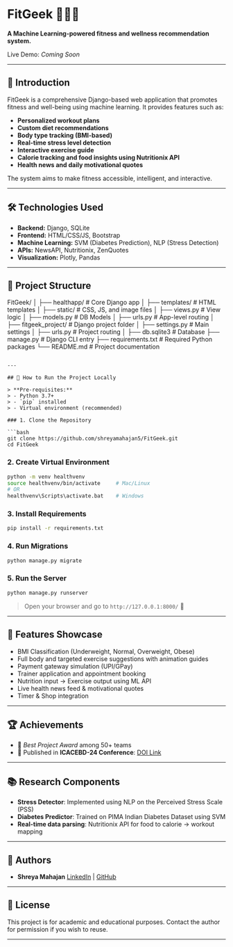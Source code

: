 # FitGeek 🏋️‍♀️💡

**A Machine Learning-powered fitness and wellness recommendation system.**

Live Demo: _Coming Soon_

---

## 📌 Introduction

FitGeek is a comprehensive Django-based web application that promotes fitness and well-being using machine learning. It provides features such as:

- **Personalized workout plans**
- **Custom diet recommendations**
- **Body type tracking (BMI-based)**
- **Real-time stress level detection**
- **Interactive exercise guide**
- **Calorie tracking and food insights using Nutritionix API**
- **Health news and daily motivational quotes**

The system aims to make fitness accessible, intelligent, and interactive.

---

## 🛠️ Technologies Used

- **Backend:** Django, SQLite
- **Frontend:** HTML/CSS/JS, Bootstrap
- **Machine Learning:** SVM (Diabetes Prediction), NLP (Stress Detection)
- **APIs:** NewsAPI, Nutritionix, ZenQuotes
- **Visualization:** Plotly, Pandas

---

## 📁 Project Structure


FitGeek/
│
├── healthapp/               # Core Django app
│   ├── templates/           # HTML templates
│   ├── static/              # CSS, JS, and image files
│   ├── views.py             # View logic
│   ├── models.py            # DB Models
│   ├── urls.py              # App-level routing
│
├── fitgeek\_project/         # Django project folder
│   ├── settings.py          # Main settings
│   ├── urls.py              # Project routing
│
├── db.sqlite3               # Database
├── manage.py                # Django CLI entry
├── requirements.txt         # Required Python packages
└── README.md                # Project documentation

````

---

## 🚀 How to Run the Project Locally

> **Pre-requisites:**
> - Python 3.7+
> - `pip` installed
> - Virtual environment (recommended)

### 1. Clone the Repository

```bash
git clone https://github.com/shreyamahajan5/FitGeek.git
cd FitGeek
````

### 2. Create Virtual Environment

```bash
python -m venv healthvenv
source healthvenv/bin/activate     # Mac/Linux
# OR
healthvenv\Scripts\activate.bat    # Windows
```

### 3. Install Requirements

```bash
pip install -r requirements.txt
```

### 4. Run Migrations

```bash
python manage.py migrate
```

### 5. Run the Server

```bash
python manage.py runserver
```

> Open your browser and go to `http://127.0.0.1:8000/` 🎉

---

## 📸 Features Showcase

* BMI Classification (Underweight, Normal, Overweight, Obese)
* Full body and targeted exercise suggestions with animation guides
* Payment gateway simulation (UPI/GPay)
* Trainer application and appointment booking
* Nutrition input → Exercise output using ML API
* Live health news feed & motivational quotes
* Timer & Shop integration

---

## 🏆 Achievements

* 🥇 *Best Project Award* among 50+ teams
* 📃 Published in **ICACEBD-24 Conference**: [DOI Link](https://doi.org/10.1063/5.0239053)

---

## 📚 Research Components

* **Stress Detector**: Implemented using NLP on the Perceived Stress Scale (PSS)
* **Diabetes Predictor**: Trained on PIMA Indian Diabetes Dataset using SVM
* **Real-time data parsing**: Nutritionix API for food to calorie → workout mapping

---

## 🙋 Authors

* **Shreya Mahajan**
  [LinkedIn](https://linkedin.com/in/shreyamahajan5) | [GitHub](https://github.com/shreyamahajan5)

---

## 📄 License

This project is for academic and educational purposes. Contact the author for permission if you wish to reuse.

---

```
